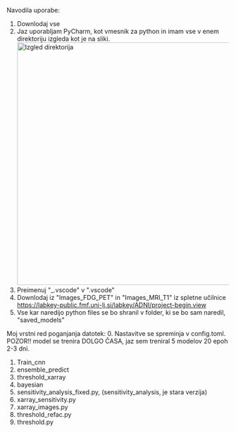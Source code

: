 Navodila uporabe:
  1. Downlodaj vse
  2. Jaz uporabljam PyCharm, kot vmesnik za python in imam vse v enem direktoriju izgleda kot je na sliki.<img width="666" height="551" alt="Izgled direktorija" src="https://github.com/user-attachments/assets/29d42d1c-3beb-4113-8b60-4ad5eaaa4fce" />
  3. Preimenuj "_.vscode" v ".vscode"
  4. Downlodaj iz "Images_FDG_PET" in "Images_MRI_T1" iz spletne učilnice https://labkey-public.fmf.uni-lj.si/labkey/ADNI/project-begin.view
  5. Vse kar naredijo python files se bo shranil v folder, ki se bo sam naredil, "saved_models"

Moj vrstni red poganjanja datotek:
  0. Nastavitve se spreminja v config.toml. POZOR!! model se trenira DOLGO ČASA, jaz sem treniral 5 modelov 20 epoh 2-3 dni. 
  1. Train_cnn
  2. ensemble_predict
  3. threshold_xarray
  4. bayesian
  5. sensitivity_analysis_fixed.py, (sensitivity_analysis, je stara verzija)
  6. xarray_sensitivity.py
  7. xarray_images.py
  8. threshold_refac.py
  9. threshold.py


